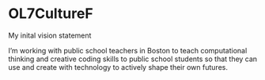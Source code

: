 # OL7CultureF

My inital vision statement

I’m working with public school teachers in Boston to teach computational thinking and creative coding skills to public school students so that they can use and create with technology to actively shape their own futures.
